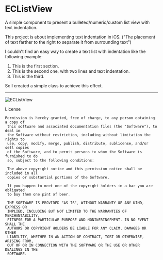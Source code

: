 ECListView
==============

A simple component to present a bulleted/numeric/custom list view with text indentation.

This project is about implementing text indentation in iOS.
("The placement of text farther to the right to separate it from surrounding text") 

I couldn't find an easy way to create a text list with indentation like the following example:

1. This is the first section.
2. This is the second one,
   with two lines and text indentation.
3. This is the third.

So I created a simple class to achieve this effect.

---------------
![ECListView](https://github.com/eyalc/ECListView/raw/master/ECListView/ss.png)


License

```
Permission is hereby granted, free of charge, to any person obtaining a copy of
 this software and associated documentation files (the "Software"), to deal in
 the Software without restriction, including without limitation the rights to
 use, copy, modify, merge, publish, distribute, sublicense, and/or sell copies
 of the Software, and to permit persons to whom the Software is furnished to do
 so, subject to the following conditions:

 The above copyright notice and this permission notice shall be included in all
 copies or substantial portions of the Software.

 If you happen to meet one of the copyright holders in a bar you are obligated
 to buy them one pint of beer.

 THE SOFTWARE IS PROVIDED "AS IS", WITHOUT WARRANTY OF ANY KIND, EXPRESS OR
 IMPLIED, INCLUDING BUT NOT LIMITED TO THE WARRANTIES OF MERCHANTABILITY,
 FITNESS FOR A PARTICULAR PURPOSE AND NONINFRINGEMENT. IN NO EVENT SHALL THE
 AUTHORS OR COPYRIGHT HOLDERS BE LIABLE FOR ANY CLAIM, DAMAGES OR OTHER
 LIABILITY, WHETHER IN AN ACTION OF CONTRACT, TORT OR OTHERWISE, ARISING FROM,
 OUT OF OR IN CONNECTION WITH THE SOFTWARE OR THE USE OR OTHER DEALINGS IN THE
 SOFTWARE.
 ```



